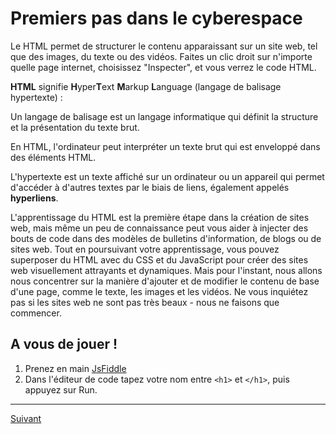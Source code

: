 # Premiers pas dans le cyberespace

Le HTML permet de structurer le contenu apparaissant sur un site web, tel que des images, du texte ou des vidéos. Faites un clic droit sur n'importe quelle page internet, choisissez "Inspecter", et vous verrez le code HTML.

**HTML** signifie **H**yper**T**ext **M**arkup **L**anguage (langage de balisage hypertexte) :

Un langage de balisage est un langage informatique qui définit la structure et la présentation du texte brut.

En HTML, l'ordinateur peut interpréter un texte brut qui est enveloppé dans des éléments HTML.

L'hypertexte est un texte affiché sur un ordinateur ou un appareil qui permet d'accéder à d'autres textes par le biais de liens, également appelés **hyperliens**.

L'apprentissage du HTML est la première étape dans la création de sites web, mais même un peu de connaissance peut vous aider à injecter des bouts de code dans des modèles de bulletins d'information, de blogs ou de sites web. Tout en poursuivant votre apprentissage, vous pouvez superposer du HTML avec du CSS et du JavaScript pour créer des sites web visuellement attrayants et dynamiques. Mais pour l'instant, nous allons nous concentrer sur la manière d'ajouter et de modifier le contenu de base d'une page, comme le texte, les images et les vidéos. Ne vous inquiétez pas si les sites web ne sont pas très beaux - nous ne faisons que commencer.

## A vous de jouer !

1. Prenez en main [JsFiddle](./tuto-jsFiddle.md)
2. Dans l'éditeur de code tapez votre nom entre `<h1>` et `</h1>`, puis appuyez sur Run.  

___
[Suivant](./2-anatomie.md)

